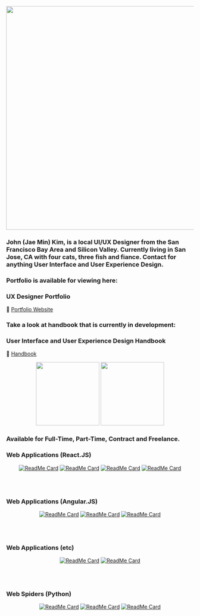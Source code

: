 <div align="center" width="50">
<img src="https://github.com/jaeminkim-com/jaeminkim-com/blob/master/img/sf.gif" width="600"/>
</div>

<h3>John (Jae Min) Kim, is a local UI/UX Designer from the San Francisco Bay Area and Silicon Valley. Currently living in San Jose, CA with four cats, three fish and fiance. Contact for anything User Interface and User Experience Design.</h3>

<h3>Portfolio is available for viewing here:</h3>

### UX Designer Portfolio
:page_facing_up: [Portfolio Website](http://www.jaeminkim.com)

<h3>Take a look at handbook that is currently in development:</h3>

### User Interface and User Experience Design Handbook
:book: [Handbook](https://github.com/jaeminkim-com/user_interface_and_user_experience_design_handbook)

<div align="center">
<img height="170" src="https://github-readme-stats.vercel.app/api?username=jaeminkim-com&show_icons=true" />
<img height="170" src="https://github-readme-stats.vercel.app/api/top-langs/?username=jaeminkim-com&layout=compact" />
</div>

<h3>Available for Full-Time, Part-Time, Contract and Freelance.</h3>

<!-- Web Applications (React.JS) Repos -->
<h3>Web Applications (React.JS)</h3>
<div align="center">

[![ReadMe Card](https://github-readme-stats.vercel.app/api/pin/?username=jaeminkim-com&repo=shoepalace)](https://github.com/jaeminkim-com/shoepalace)
[![ReadMe Card](https://github-readme-stats.vercel.app/api/pin/?username=jaeminkim-com&repo=dasdasdigital_web_app)](https://github.com/jaeminkim-com/dasdasdigital_web_app)
[![ReadMe Card](https://github-readme-stats.vercel.app/api/pin/?username=jaeminkim-com&repo=react-web-application-prototyping-with-bootstrap-studio)](https://github.com/jaeminkim-com/react-web-application-prototyping-with-bootstrap-studio)
[![ReadMe Card](https://github-readme-stats.vercel.app/api/pin/?username=jaeminkim-com&repo=react-portfolio-site)](https://github.com/jaeminkim-com/react-portfolio-sit)
</div>

</BR></BR>

<!-- Web Applications (Angular.JS) Repos -->
<h3>Web Applications (Angular.JS)</h3>
<div align="center">

[![ReadMe Card](https://github-readme-stats.vercel.app/api/pin/?username=jaeminkim-com&repo=apex-vr)](https://github.com/jaeminkim-com/apex-vr)
[![ReadMe Card](https://github-readme-stats.vercel.app/api/pin/?username=jaeminkim-com&repo=dominos-app-visually-impaired)](https://github.com/jaeminkim-com/dominos-app-visually-impaired)
[![ReadMe Card](https://github-readme-stats.vercel.app/api/pin/?username=jaeminkim-com&repo=300)](https://github.com/jaeminkim-com/300)
</div>

</BR></BR>

<!-- Web Applications (etc) Repos -->
<h3>Web Applications (etc)</h3>
<div align="center">

[![ReadMe Card](https://github-readme-stats.vercel.app/api/pin/?username=jaeminkim-com&repo=11-11)](https://github.com/jaeminkim-com/11-11)
[![ReadMe Card](https://github-readme-stats.vercel.app/api/pin/?username=jaeminkim-com&repo=magicmoment.life)](https://github.com/jaeminkim-com/magicmoment.life)
  
</div>

</BR></BR>

<!-- Web Spiders Repos -->
<h3>Web Spiders (Python)</h3>
<div align="center">

[![ReadMe Card](https://github-readme-stats.vercel.app/api/pin/?username=jaeminkim-com&repo=cl_scrapper)](https://github.com/jaeminkim-com/cl_scrapper)
[![ReadMe Card](https://github-readme-stats.vercel.app/api/pin/?username=jaeminkim-com&repo=gpu_bot)](https://github.com/jaeminkim-com/gpu_bot)
[![ReadMe Card](https://github-readme-stats.vercel.app/api/pin/?username=jaeminkim-com&repo=lead-generator-automailer)](https://github.com/jaeminkim-com/lead-generator-automailer)
</div>

</BR></BR>
